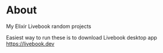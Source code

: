 # About
My Elixir Livebook random projects

Easiest way to run these is to download Livebook desktop app https://livebook.dev
